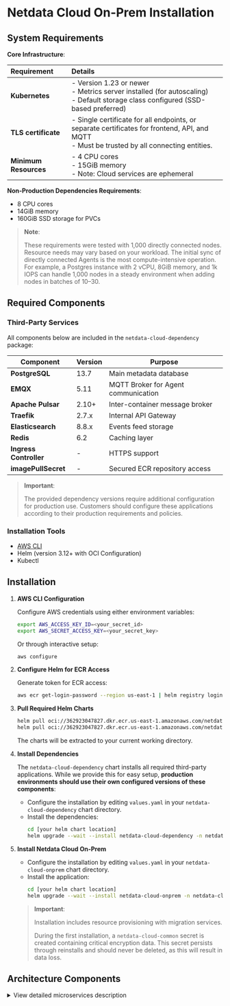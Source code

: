# Netdata Cloud On-Prem Installation

## System Requirements

**Core Infrastructure**:

| Requirement           | Details                                                                                                                                        |
|:----------------------|:-----------------------------------------------------------------------------------------------------------------------------------------------|
| **Kubernetes**        | - Version 1.23 or newer<br/>- Metrics server installed (for autoscaling)<br/>- Default storage class configured (SSD-based preferred)          |
| **TLS certificate**   | - Single certificate for all endpoints, or separate certificates for frontend, API, and MQTT<br/>- Must be trusted by all connecting entities. |
| **Minimum Resources** | - 4 CPU cores<br/>- 15GiB memory<br/>- Note: Cloud services are ephemeral                                                                      |

**Non-Production Dependencies Requirements**:

- 8 CPU cores
- 14GiB memory
- 160GiB SSD storage for PVCs

> **Note**:
>
> These requirements were tested with 1,000 directly connected nodes.
> Resource needs may vary based on your workload.
> The initial sync of directly connected Agents is the most compute-intensive operation.
> For example, a Postgres instance with 2 vCPU, 8GiB memory, and 1k IOPS can handle 1,000 nodes in a steady environment when adding nodes in batches of 10–30.

## Required Components

### Third-Party Services

All components below are included in the `netdata-cloud-dependency` package:

| Component              | Version | Purpose                             |
|------------------------|---------|-------------------------------------|
| **PostgreSQL**         | 13.7    | Main metadata database              |
| **EMQX**               | 5.11    | MQTT Broker for Agent communication |
| **Apache Pulsar**      | 2.10+   | Inter-container message broker      |
| **Traefik**            | 2.7.x   | Internal API Gateway                |
| **Elasticsearch**      | 8.8.x   | Events feed storage                 |
| **Redis**              | 6.2     | Caching layer                       |
| **Ingress Controller** | -       | HTTPS support                       |
| **imagePullSecret**    | -       | Secured ECR repository access       |

> **Important**:
>
> The provided dependency versions require additional configuration for production use.
> Customers should configure these applications according to their production requirements and policies.

### Installation Tools

- [AWS CLI](https://docs.aws.amazon.com/cli/latest/userguide/getting-started-install.html)
- Helm (version 3.12+ with OCI Configuration)
- Kubectl

## Installation

1. **AWS CLI Configuration**

   Configure AWS credentials using either environment variables:

   ```bash
   export AWS_ACCESS_KEY_ID=<your_secret_id>
   export AWS_SECRET_ACCESS_KEY=<your_secret_key>
   ```

   Or through interactive setup:

   ```bash
   aws configure
   ```

2. **Configure Helm for ECR Access**

   Generate token for ECR access:

   ```bash
   aws ecr get-login-password --region us-east-1 | helm registry login --username AWS --password-stdin 362923047827.dkr.ecr.us-east-1.amazonaws.com
   ```

3. **Pull Required Helm Charts**

   ```bash
   helm pull oci://362923047827.dkr.ecr.us-east-1.amazonaws.com/netdata-cloud-dependency --untar  # Optional
   helm pull oci://362923047827.dkr.ecr.us-east-1.amazonaws.com/netdata-cloud-onprem --untar
   ```
   The charts will be extracted to your current working directory.

4. **Install Dependencies**

   The `netdata-cloud-dependency` chart installs all required third-party applications. While we provide this for easy setup, **production environments should use their own configured versions of these components**:

    - Configure the installation by editing `values.yaml` in your `netdata-cloud-dependency` chart directory.
    - Install the dependencies:
        ```bash
        cd [your helm chart location]
        helm upgrade --wait --install netdata-cloud-dependency -n netdata-cloud --create-namespace -f values.yaml .
        ```
5. **Install Netdata Cloud On-Prem**

    - Configure the installation by editing `values.yaml` in your `netdata-cloud-onprem` chart directory.
    - Install the application:
         ```bash
         cd [your helm chart location]
         helm upgrade --wait --install netdata-cloud-onprem -n netdata-cloud --create-namespace -f values.yaml .
         ```

   > **Important**:
   >
   > Installation includes resource provisioning with migration services.
   >
   > During the first installation, a `netdata-cloud-common` secret is created containing critical encryption data. This secret persists through reinstalls and should never be deleted, as this will result in data loss.

## Architecture Components

<details><summary>View detailed microservices description</summary>

| Microservice                           | Description                                                                                                                                                                                                                                                                                                                                                                                        |
|:---------------------------------------|:---------------------------------------------------------------------------------------------------------------------------------------------------------------------------------------------------------------------------------------------------------------------------------------------------------------------------------------------------------------------------------------------------|
| cloud-accounts-service                 | Handles user registration & authentication                                                                                                                                                                                                                                                                                                                                                         |
| cloud-agent-data-ctrl-service          | Forwards request from the OCP to the relevant Agents. The requests include fetching Chart metadata, Chart data and Function data from the Agents.                                                                                                                                                                                                                                                  |
| cloud-agent-mqtt-input-service         | Forwards MQTT messages emitted by the Agent to the internal Pulsar broker. They are related to the Agent entities and include Agent connection state updates.                                                                                                                                                                                                                                      |
| cloud-agent-mqtt-output-service        | Forwards Pulsar messages emitted on the OCP to the MQTT broker. They are related to the Agent entities. From there, the messages reach the relevant Agent.                                                                                                                                                                                                                                         |
| cloud-alarm-config-mqtt-input-service  | Forwards MQTT messages emitted by the Agent to the internal Pulsar broker. They related to the alarm-config entities like data for the alarm configuration as seen by the Agent.                                                                                                                                                                                                                   |
| cloud-alarm-log-mqtt-input-service     | Forwards MQTT messages emitted by the Agent to the internal Pulsar broker. They are related to the alarm-log entities containing data about the alarm transitions that occurred in an Agent.                                                                                                                                                                                                       |
| cloud-alarm-mqtt-output-service        | Forwards Pulsar messages emitted in the Cloud to the MQTT broker. They are related to the alarm entities and from there, the messages reach the relevant Agent.                                                                                                                                                                                                                                    |
| cloud-alarm-processor-service          | Persists latest Alert status received from the Agent in the OCP<br/>Aggregates Alert statuses from relevant node instances<br/>Exposes API endpoints to fetch Alert data for visualization on the Cloud<br/>Determines if notifications need to be sent when Alert statuses change and emits relevant messages to Pulsar<br/>Exposes API endpoints to store and return notification-silencing data |
| cloud-alarm-streaming-service          | Responsible for starting the Alert stream between the Agent and the OCP<br/>Ensures that messages are processed in the correct order, and starts a reconciliation process between the Cloud and the Agent if out-of-order processing occurs                                                                                                                                                        |
| cloud-charts-mqtt-input-service        | Forwards MQTT messages emitted by the Agent related to the chart entities to the internal Pulsar broker. These include the chart metadata that is used to display relevant charts on the Cloud.                                                                                                                                                                                                    |
| cloud-charts-mqtt-output-service       | Forwards Pulsar messages emitted in the Cloud related to the charts entities to the MQTT broker. From there, the messages reach the relevant Agent.                                                                                                                                                                                                                                                |
| cloud-charts-service                   | Exposes API endpoints to fetch the chart metadata<br/>Forwards data requests via the `cloud-agent-data-ctrl-service` to the relevant Agents to fetch chart data points<br/>Exposes API endpoints to call various other endpoints on the Agent, for instance, functions                                                                                                                             |
| cloud-custom-dashboard-service         | Exposes API endpoints to fetch and store custom dashboard data                                                                                                                                                                                                                                                                                                                                     |
| cloud-environment-service              | Serves as the first contact point between the Agent and the OCP<br/>Returns authentication and MQTT endpoints to connecting Agents                                                                                                                                                                                                                                                                 |
| cloud-feed-service                     | Processes incoming feed events and stores them in Elasticsearch<br/>Exposes API endpoints to fetch feed events from Elasticsearch                                                                                                                                                                                                                                                                  |
| cloud-frontend                         | Contains the OCP website. Serves static content.                                                                                                                                                                                                                                                                                                                                                   |
| cloud-iam-user-service                 | Acts as a middleware for authentication on most of the API endpoints<br/>Validates incoming token headers, injects the relevant ones, and forwards the requests                                                                                                                                                                                                                                    |
| cloud-metrics-exporter                 | Exports various metrics from an OCP installation<br/>Uses the Prometheus metric exposition format                                                                                                                                                                                                                                                                                                  |
| cloud-netdata-assistant                | Exposes API endpoints to fetch a human-friendly explanation of various Netdata configuration options, namely the Alerts.                                                                                                                                                                                                                                                                           |
| cloud-node-mqtt-input-service          | Forwards MQTT messages emitted by the Agent related to the node entities to the internal Pulsar broker<br/>These include the node metadata as well as their connectivity state, either direct or via Parents                                                                                                                                                                                       |
| cloud-node-mqtt-output-service         | Forwards Pulsar messages emitted in the OCP related to the charts entities to the MQTT broker<br/>From there, the messages reach the relevant Agent                                                                                                                                                                                                                                                |
| cloud-notifications-dispatcher-service | Exposes API endpoints to handle integrations<br/>Handles incoming notification messages and uses the relevant channels(email, slack...) to notify relevant users                                                                                                                                                                                                                                   |
| cloud-spaceroom-service                | Exposes API endpoints to fetch and store relations between Agents, nodes, spaces, users, and rooms<br/>Acts as a provider of authorization for other Cloud endpoints<br/>Exposes API endpoints to authenticate Agents connecting to the Cloud                                                                                                                                                      |

</details>
